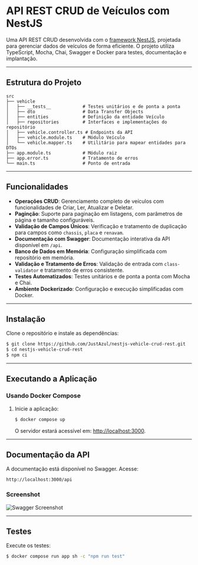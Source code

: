 # API REST CRUD de Veículos com NestJS

Uma API REST CRUD desenvolvida com o [framework NestJS](https://nestjs.com/), projetada para gerenciar dados de veículos de forma eficiente. O projeto utiliza TypeScript, Mocha, Chai, Swagger e Docker para testes, documentação e implantação.

---

## Estrutura do Projeto

```plaintext
src
├── vehicle
│   ├── __tests__            # Testes unitários e de ponta a ponta
│   ├── dto                  # Data Transfer Objects
│   ├── entities             # Definição da entidade Veículo
│   ├── repositories         # Interfaces e implementações do repositório
│   ├── vehicle.controller.ts # Endpoints da API
│   ├── vehicle.module.ts    # Módulo Veículo
│   └── vehicle.mapper.ts    # Utilitário para mapear entidades para DTOs
├── app.module.ts            # Módulo raiz
├── app.error.ts             # Tratamento de erros
└── main.ts                  # Ponto de entrada
```

---

## Funcionalidades

- **Operações CRUD**: Gerenciamento completo de veículos com funcionalidades de Criar, Ler, Atualizar e Deletar.
- **Paginção**: Suporte para paginação em listagens, com parâmetros de página e tamanho configuráveis.
- **Validação de Campos Únicos**: Verificação e tratamento de duplicação para campos como `chassis`, `placa` e `renavam`.
- **Documentação com Swagger**: Documentação interativa da API disponível em `/api`.
- **Banco de Dados em Memória**: Configuração simplificada com repositório em memória.
- **Validação e Tratamento de Erros**: Validação de entrada com `class-validator` e tratamento de erros consistente.
- **Testes Automatizados**: Testes unitários e de ponta a ponta com Mocha e Chai.
- **Ambiente Dockerizado**: Configuração e execução simplificadas com Docker.

---

## Instalação

Clone o repositório e instale as dependências:

```bash
$ git clone https://github.com/JustAzul/nestjs-vehicle-crud-rest.git
$ cd nestjs-vehicle-crud-rest
$ npm ci
```

---

## Executando a Aplicação

### Usando Docker Compose

1. Inicie a aplicação:

   ```bash
   $ docker compose up
   ```

   O servidor estará acessível em: [http://localhost:3000](http://localhost:3000).

---

## Documentação da API

A documentação está disponível no Swagger. Acesse:

```
http://localhost:3000/api
```

### Screenshot

![Swagger Screenshot](https://github.com/user-attachments/assets/9f518e88-de3d-4fc3-880e-525be57b7bdc)

---

## Testes

Execute os testes:

```bash
$ docker compose run app sh -c "npm run test"
```
